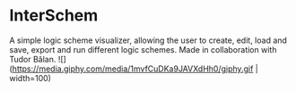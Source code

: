 # InterSchem
A simple logic scheme visualizer, allowing the user to create, edit, load and save, export and run different logic schemes.
Made in collaboration with Tudor Bălan.
![](https://media.giphy.com/media/1mvfCuDKa9JAVXdHh0/giphy.gif | width=100)
